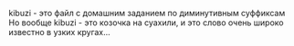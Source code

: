 kibuzi - это файл с домашним заданием по диминутивным суффиксам
Но вообще kibuzi - это козочка на суахили, и это слово очень широко известно в узких кругах...
